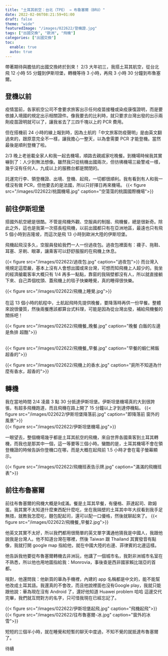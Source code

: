```yaml
---
title: "土耳其航空：台北（TPE） → 布魯塞爾（BRU）"
date: 2022-02-06T08:21:59+01:00
draft: false
theme: "wide"
featuredImage: "/images/022622/登機證.jpg"
tags: ["出國交換", "歐洲", "飛機"]
categories: ["出國交換"]
toc:
  enable: true
  auto: true
---
```


帶著期待與膽怯的出國交換終於到來！
2/3 大年初三，我搭土耳其航空，從台北飛 12 小時 55 分鐘到伊斯坦堡，轉機等待 3 小時，再飛 3 小時 30 分鐘到布魯塞爾。

## 登機以前
疫情當前，各家航空公司不會要求旅客出示任何疫苗接種或染疫康復證明，而是要依據入境國的規定出示相關證件。像我要去的比利時，就只要求台灣出發的出示兩劑疫苗證明就可以了，讓我省去了三四千塊以上的 PCR 費用。

但在搭機前 24 小時的線上報到時，因為土航的「中文旅客防疫聲明」是由英文翻過來的，跟原意完全不一樣，讓我擔心一整天，以為會需要 PCR 才能登機。當然最後是順利登機了啦。

2/3 晚上老爸載全家人和我一起去機場，順路去親戚家吃晚餐。到機場時候我其實嚇到了：人少到無法想像。雖然我只從桃機出國兩次，但彷彿機場三級警戒一樣，幾乎沒有任何人，九成以上的服務台都是關閉的。


託運完行李、領登機證、出境、登機、起飛，一切都很順利。我有看到有人和我一樣沒有做 PCR，但他要去的是法國，所以只好擇日再來機場。
{{< figure src="/images/022622/桃園機場.jpg" caption="空蕩蕩的桃園國際機場">}}


## 前往伊斯坦堡
搭國外航空總是很酷。不管是飛機外觀、空服員的制服、飛機餐，總是很新奇。除此之外，這也是我第一次搭長程飛機，以前出國都只有在亞洲地區，最遠也只有飛 5 個小時到吉隆坡，而這次是飛 13 小時到歐洲大陸的伊斯坦堡。

飛機起飛沒多久，空服員發給我們一人一份過夜包。過夜包裡面有：襪子、拖鞋、耳塞、牙刷、眼罩，讓乘客可以舒舒服服的在飛機上休息。

{{< figure src="/images/022622/過夜包.jpg" caption="過夜包">}}
而台灣入境規定這麼嚴，基本上沒有人會想出國或來台灣，可想而知飛機上人超少的。我坐的經濟艙載客率大概只有 1/4 再多一點點，靠窗的我隔壁都沒有人，所以就直接躺下來、自己弄個枕頭、蓋飛機上的毯子快樂睡覺，真的睡得很快樂。

{{< figure src="/images/022622/飛機上睡覺.jpg">}}
<br><br>
在這 13 個小時的航程中，土航起飛時先提供晚餐，要降落時再供一份早餐。整體來說很優質，然後兩餐應該都算台式料理，可能是因為從台灣出發，補給飛機餐的關係吧！

{{< figure src="/images/022622/飛機餐_晚餐.jpg" caption="晚餐 白飯的左邊是魚排 超酷">}}

<br>
{{< figure src="/images/022622/飛機餐_早餐.jpg" caption="早餐的蝦仁稀飯超香的">}}


{{< figure src="/images/022622/飛機上的香水.jpg" caption="廁所不知道為什麼有香水，超香的">}}

## 轉機
我在當地時間 2/4 凌晨 3 點 30 分抵達伊斯坦堡。伊斯坦堡機場真的大到很誇張，有超多飛機跑道，而且飛機在路上開了 15 分鐘以上才到達停機點。
{{< figure src="/images/022622/伊斯坦堡降落前.jpg" caption="即降落前 窗外的風景">}}
<br>
{{< figure src="/images/022622/伊斯坦堡機場.jpg">}}

一眼望去，整個機場幾乎都是土耳其航空的飛機，來自世界各國乘客到土耳其轉機，而我也是那其中一個，這一等要等三個小時。蠻酷的是，土耳其機場不會在領登機證的時候告訴你登機口在哪，而是大概在起飛前 1.5 小時才會在電子螢幕顯示。

{{< figure src="/images/022622/飛機班表告示牌.jpg" caption="滿滿的飛機班表">}}

## 前往布魯塞爾
前往布魯塞爾的飛機大概是9成滿。餐是土耳其早餐，有優格、菲達起司、歐姆蛋。我其實不太知道什麼東西配什麼吃，坐在我隔壁的土耳其中年大叔看到我手足無措，就教我怎麼吃，麵包配起司，還可以配一口優格，然後就聊起來了。
{{< figure src="/images/022622/飛機餐_早餐2.jpg">}}

他英文其實不太好，所以我們都用很簡單的英文單字溝通他猜我是中國人，我跟他說我是台灣人。他不知道台灣在哪裡，然後 Taiwan 跟 Thailand 其實發音有點像，我就打開 google map 指給他，就在中國大陸的右邊、菲律賓的北邊這樣。

他告訴我他要從布魯塞爾轉機去非洲玩，他講了一個城市名，我對非洲城市名室在不熟悉，所以他也用地圖指給我：Monrovia，事後查是西非國家賴比瑞亞的首都。

哦對，他還問我：他新買的華為手機裡，內建的 app 名稱都是中文的，能不能幫他改成土耳其語。我還真的不會改，而且他說裡面也沒有Google play，我就只能跟他說：華為現在沒有 Android 了，還好他知道 Huawei problem 哈哈
這邊交代完畢，我們就互問對方的名字，只可惜我現在已經忘記了。

{{< figure src="/images/022622/伊斯坦堡起飛.jpg" caption="飛機起飛">}}
{{< figure src="/images/022622/往布魯塞爾-冰.jpg" caption="窗外的冰雪">}}

短短的三個半小時，就在睡覺和短暫的聊天中度過，不知不覺的就抵達布魯塞爾了。

待續

